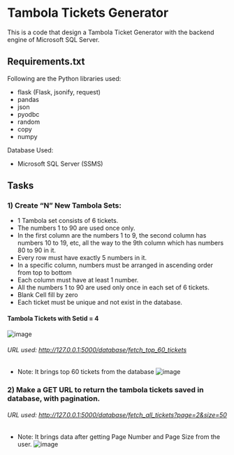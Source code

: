 
# Tambola Tickets Generator

This is a code that design a Tambola Ticket Generator with the backend engine of Microsoft SQL Server.





## Requirements.txt
Following are the Python libraries used:
  - flask (Flask, jsonify, request)
  - pandas
  - json
  - pyodbc
  - random
  - copy
  - numpy

Database Used:
  - Microsoft SQL Server (SSMS)

## Tasks

### 1) Create “N” New Tambola Sets:
- 1 Tambola set consists of 6 tickets.
-    The numbers 1 to 90 are used once only.
-    In the first column are the numbers 1 to 9, the second column has numbers 10 to 19, etc, all the way to the 9th column which has numbers 80 to 90 in it.
-   Every row must have exactly 5 numbers in it.
-   In a specific column, numbers must be arranged in ascending order from top to bottom
-   Each column must have at least 1 number.
-    All the numbers 1 to 90 are used only once in each set of 6 tickets.
-   Blank Cell fill by zero
-    Each ticket must be unique and not exist in the database.

#### Tambola Tickets with Setid = 4
![image](https://github.com/umesh-sugara/Generate-Tambola-Ticket/assets/73294581/360b8627-8d5f-4160-86de-b5b092b91d71)


###### URL used: http://127.0.0.1:5000/database/fetch_top_60_tickets
- Note: It brings top 60 tickets from the database
![image](https://github.com/umesh-sugara/Generate-Tambola-Ticket/assets/73294581/35218e39-a0e7-4efd-81fc-f8550d1bd40b)


### 2) Make a GET URL to return the tambola tickets saved in database, with pagination.

###### URL used: http://127.0.0.1:5000/database/fetch_all_tickets?page=2&size=50
- Note: It brings data after getting Page Number and Page Size from the user.
![image](https://github.com/umesh-sugara/Generate-Tambola-Ticket/assets/73294581/ebba2c59-9e3d-4210-a853-a711f507a542)





